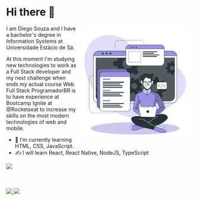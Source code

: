 # Hi there 👋

<img width=312px align="right" src="./assets/img/developer.svg" />

I am Diego Souza and I have a bachelor's degree in Information Systems at Universidade Estácio de Sá.

At this moment I'm studying new technologies to work as a Full Stack developer and my next challenge when ends my actual course Web Full Stack ProgramadorBR is to have experience at Bootcamp Ignite at @Rocketseat to increase my skills on the most modern technologies of web and mobile.

- 🌱 I’m currently learning HTML, CSS, JavaScript.
- :writing_hand: I will learn React, React Native, NodeJS, TypeScript

<a href="https://www.linkedin.com/in/diego-dsouza/"><img src="https://img.shields.io/badge/LinkedIn-0077B5?style=for-the-badge&logo=linkedin&logoColor=white"/></a>
<br/><br/><br/>
 <div>
  <a href="https://github.com/diegosouza007">
  <img height="180em" src="https://github-readme-stats.vercel.app/api?username=diegosouza007&show_icons=true&theme=tokyonight&include_all_commits=true&count_private=true"/>
  <img height="180em" src="https://github-readme-stats.vercel.app/api/top-langs/?username=diegosouza007&layout=compact&langs_count=7&theme=tokyonight"/>
</div>
